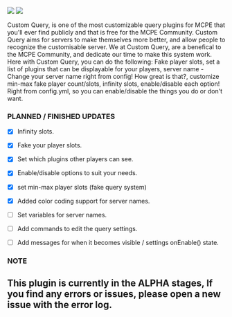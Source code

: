 [![](https://poggit.pmmp.io/shield.state/CustomQuery)](https://poggit.pmmp.io/p/CustomQuery)
<a href="https://poggit.pmmp.io/p/CustomQuery"><img src="https://poggit.pmmp.io/shield.state/CustomQuery"></a>

Custom Query, is one of the most customizable query plugins for MCPE that you'll ever find publicly and that is free for the MCPE Community.
Custom Query aims for servers to make themselves more better, and allow people to recognize the customisable server.
We at Custom Query, are a benefical to the MCPE Community, and dedicate our time to make this system work.
Here with Custom Query, you can do the following:
Fake player slots, set a list of plugins that can be displayable for your players, server name - Change your server name right from config! How great is that?, customize min-max fake player count/slots, infinity slots, enable/disable each option! Right from config.yml, so you can enable/disable the things you do or don't want.



### PLANNED / FINISHED UPDATES

- [x] Infinity slots.
- [x] Fake your player slots.
- [x] Set which plugins other players can see.
- [x] Enable/disable options to suit your needs.
- [x] set min-max player slots (fake query system)
- [x] Added color coding support for server names.
- [ ] Set variables for server names.
- [ ] Add commands to edit the query settings.
- [ ] Add messages for when it becomes visible / settings onEnable() state. 


### NOTE
## This plugin is currently in the ALPHA stages, If you find any errors or issues, please open a new issue with the error log.

